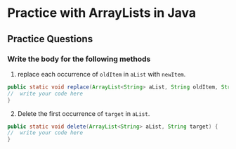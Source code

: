 # Practice with ArrayLists in Java

## Practice Questions

### Write the body for the following methods

1. replace each occurrence of `oldItem` in `aList` with `newItem`.
```java
public static void replace(ArrayList<String> aList, String oldItem, String newItem) {
//  write your code here  
}
```

2. Delete the first occurrence of `target` in `aList`.

```java
public static void delete(ArrayList<String> aList, String target) {
//  write your code here
}
```